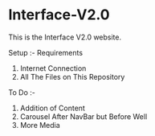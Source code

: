 # Interface-V2.0
This is the Interface V2.0 website.

Setup :-
Requirements
1) Internet Connection
2) All The Files on This Repository

To Do :-
1) Addition of Content
2) Carousel After NavBar but Before Well
3) More Media




